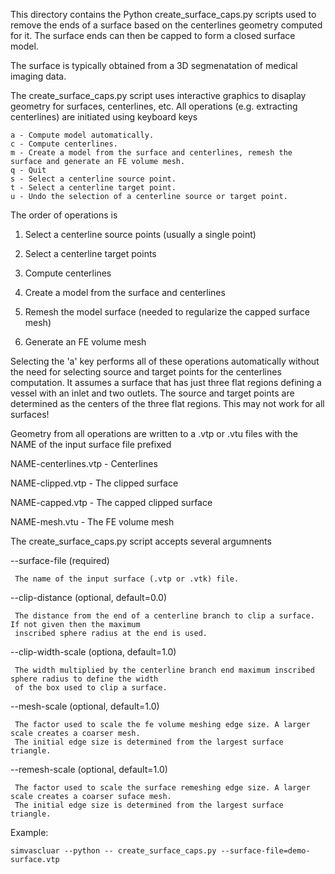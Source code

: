 This directory contains the Python create_surface_caps.py scripts used to remove the ends of a surface based 
on the centerlines geometry computed for it. The surface ends can then be capped to form a closed surface model.

The surface is typically obtained from a 3D segmenatation of medical imaging data.

The create_surface_caps.py script uses interactive graphics to disaplay geometry for surfaces, centerlines, etc. 
All operations (e.g. extracting centerlines) are initiated using keyboard keys 

    a - Compute model automatically.
    c - Compute centerlines.
    m - Create a model from the surface and centerlines, remesh the surface and generate an FE volume mesh.
    q - Quit
    s - Select a centerline source point.
    t - Select a centerline target point.
    u - Undo the selection of a centerline source or target point.

The order of operations is

   1) Select a centerline source points (usually a single point)

   2) Select a centerline target points

   3) Compute centerlines

   4) Create a model from the surface and centerlines

   5) Remesh the model surface (needed to regularize the capped surface mesh)

   6) Generate an FE volume mesh 

Selecting the 'a' key performs all of these operations automatically without the need for selecting source 
and target points for the centerlines computation. It assumes a surface that has just three flat regions 
defining a vessel with an inlet and two outlets. The source and target points are determined as the centers of 
the three flat regions. This may not work for all surfaces!

Geometry from all operations are written to a .vtp or .vtu files with the NAME of the input surface file prefixed

   NAME-centerlines.vtp - Centerlines 

   NAME-clipped.vtp - The clipped surface

   NAME-capped.vtp - The capped clipped surface

   NAME-mesh.vtu - The FE volume mesh 


The create_surface_caps.py script accepts several argumnents 

   --surface-file (required) 

     The name of the input surface (.vtp or .vtk) file.

   --clip-distance (optional, default=0.0) 

     The distance from the end of a centerline branch to clip a surface. If not given then the maximum 
     inscribed sphere radius at the end is used. 
                     
   --clip-width-scale (optiona, default=1.0)

     The width multiplied by the centerline branch end maximum inscribed sphere radius to define the width
     of the box used to clip a surface.

   --mesh-scale (optional, default=1.0)

     The factor used to scale the fe volume meshing edge size. A larger scale creates a coarser mesh. 
     The initial edge size is determined from the largest surface triangle.

   --remesh-scale (optional, default=1.0)

     The factor used to scale the surface remeshing edge size. A larger scale creates a coarser suface mesh. 
     The initial edge size is determined from the largest surface triangle.


Example:

    simvascluar --python -- create_surface_caps.py --surface-file=demo-surface.vtp  


